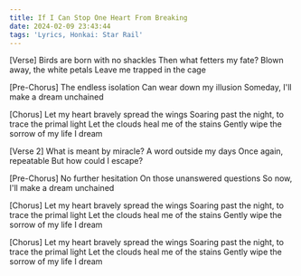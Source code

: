 ```yaml
---
title: If I Can Stop One Heart From Breaking
date: 2024-02-09 23:43:44
tags: 'Lyrics, Honkai: Star Rail'
---
```


[Verse]
Birds are born with no shackles
Then what fetters my fate?
Blown away, the white petals
Leave me trapped in the cage

[Pre-Chorus]
The endless isolation
Can wear down my illusion
Someday, I'll make a dream unchained

[Chorus]
Let my heart bravely spread the wings
Soaring past the night, to trace the primal light
Let the clouds heal me of the stains
Gently wipe the sorrow of my life
I dream

[Verse 2]
What is meant by miraclе?
A word outside my days
Once again, repеatable
But how could I escape?

[Pre-Chorus]
No further hesitation
On those unanswered questions
So now, I'll make a dream unchained

[Chorus]
Let my heart bravely spread the wings
Soaring past the night, to trace the primal light
Let the clouds heal me of the stains
Gently wipe the sorrow of my life
I dream

[Chorus]
Let my heart bravely spread the wings
Soaring past the night, to trace the primal light
Let the clouds heal me of the stains
Gently wipe the sorrow of my life
I dream
